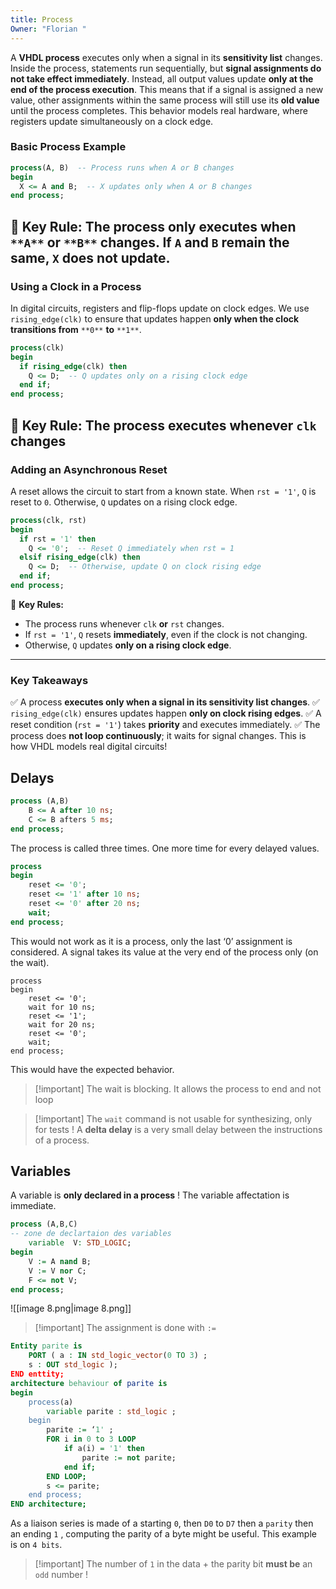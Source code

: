 ```yaml
---
title: Process
Owner: "Florian "
---
```

A **VHDL process** executes only when a signal in its **sensitivity list** changes. Inside the process, statements run sequentially, but **signal assignments do not take effect immediately**. Instead, all output values update **only at the end of the process execution**.
This means that if a signal is assigned a new value, other assignments within the same process will still use its **old value** until the process completes. This behavior models real hardware, where registers update simultaneously on a clock edge.
### **Basic Process Example**
```VHDL
process(A, B)  -- Process runs when A or B changes
begin
  X <= A and B;  -- X updates only when A or B changes
end process;
```
📌 **Key Rule:** The process **only executes when** `**A**` **or** `**B**` **changes**. If `A` and `B` remain the same, `X` does not update.
---
### **Using a Clock in a Process**
In digital circuits, registers and flip-flops update on clock edges. We use `rising_edge(clk)` to ensure that updates happen **only when the clock transitions from** `**0**` **to** `**1**`.
```VHDL
process(clk)
begin
  if rising_edge(clk) then
    Q <= D;  -- Q updates only on a rising clock edge
  end if;
end process;
```
📌 **Key Rule:** The process executes whenever `clk` changes
---
### **Adding an Asynchronous Reset**
A reset allows the circuit to start from a known state. When `rst = '1'`, `Q` is reset to `0`. Otherwise, `Q` updates on a rising clock edge.
```VHDL
process(clk, rst)
begin
  if rst = '1' then
    Q <= '0';  -- Reset Q immediately when rst = 1
  elsif rising_edge(clk) then
    Q <= D;  -- Otherwise, update Q on clock rising edge
  end if;
end process;
```
📌 **Key Rules:**
- The process runs whenever `clk` **or** `rst` changes.
- If `rst = '1'`, `Q` resets **immediately**, even if the clock is not changing.
- Otherwise, `Q` updates **only on a rising clock edge**.
---
### **Key Takeaways**
✅ A process **executes only when a signal in its sensitivity list changes**.
✅ `rising_edge(clk)` ensures updates happen **only on clock rising edges**.
✅ A reset condition (`rst = '1'`) takes **priority** and executes immediately.
✅ The process does **not loop continuously**; it waits for signal changes.
This is how VHDL models real digital circuits!
  
## Delays
```VHDL
process (A,B)
	B <= A after 10 ns;
	C <= B afters 5 ms;
end process;
```
The process is called three times. One more time for every delayed values.
```VHDL
process
begin
	reset <= '0';
	reset <= '1' after 10 ns;
	reset <= '0' after 20 ns;
	wait;
end process;
```
This would not work as it is a process, only the last ‘0’ assignment is considered. A signal takes its value at the very end of the process only (on the wait).
```Shell
process
begin
	reset <= '0';
	wait for 10 ns;
	reset <= '1';
	wait for 20 ns;
	reset <= '0';
	wait;
end process;
```
This would have the expected behavior.

> [!important] The wait is blocking. It allows the process to end and not loop

> [!important] The `wait` command is not usable for synthesizing, only for tests !
A **delta delay** is a very small delay between the instructions of a process.
## Variables
A variable is **only declared in a process** !
The variable affectation is immediate.
```VHDL
process (A,B,C)
-- zone de declartaion des variables
	variable  V: STD_LOGIC;
begin
	V := A nand B;
	V := V nor C;
	F <= not V;
end process; 
```
![[image 8.png|image 8.png]]


> [!important] The assignment is done with `:=`
  
```VHDL
Entity parite is
	PORT ( a : IN std_logic_vector(0 TO 3) ;
	s : OUT std_logic );
END enttity;
architecture behaviour of parite is
begin
	process(a)
		variable parite : std_logic ;
	begin
		parite := ‘1' ;
		FOR i in 0 to 3 LOOP
			if a(i) = '1' then
				parite := not parite;
			end if;
		END LOOP;
		s <= parite;
	end process;
END architecture;
```
As a liaison series is made of a starting `0`, then `D0` to `D7` then a `parity` then an ending `1` , computing the parity of a byte might be useful. This example is on `4 bits`.

> [!important] The number of `1` in the data + the parity bit **must be** an `odd` number !